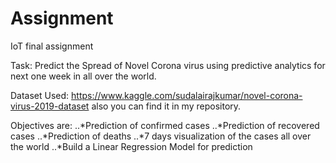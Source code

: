 # Assignment
IoT final assignment

Task:
  Predict the Spread of Novel Corona virus using predictive analytics for next one week in all over the world.

Dataset Used:
  https://www.kaggle.com/sudalairajkumar/novel-corona-virus-2019-dataset also you can find it in my repository.

Objectives are:
     ..*Prediction of confirmed cases
     ..*Prediction of recovered cases
     ..*Prediction of deaths
     ..*7 days visualization of the cases all over the world
     ..*Build a Linear Regression Model for prediction
